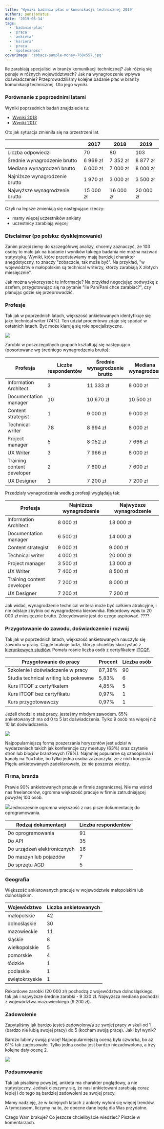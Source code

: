 ```yaml
---
title: 'Wyniki badania płac w komunikacji technicznej 2019'
authors: pensjonatus
date: '2019-05-14'
tags:
  - 'badanie-plac'
  - 'praca'
  - 'ankieta'
  - 'kariera'
  - 'praca'
  - 'spolecznosc'
coverImage: 'zobacz-sample-money-768x557.jpg'
---
```


Ile zarabiają specjaliści w branży komunikacji technicznej? Jak różnią się
pensje w różnych województwach? Jak na wynagrodzenie wpływa doświadczenie?
Przeprowadziliśmy kolejne badanie płac w branży komunikacji technicznej. Oto
jego wyniki.

<!--truncate-->

### Porównanie z poprzednimi latami

Wyniki poprzednich badań znajdziecie tu:

- [Wyniki 2018](http://techwriter.pl/wyniki-badania-plac-w-komunikacji-technicznej-2018/)
- [Wyniki 2017](http://techwriter.pl/wyniki-badania-plac-w-komunikacji-technicznej/)

Oto jak sytuacja zmieniła się na przestrzeni lat.

|                                | 2017      | 2018      | 2019      |
| ------------------------------ | --------- | --------- | --------- |
| Liczba odpowiedzi              | 70        | 80        | 103       |
| Średnie wynagrodzenie brutto   | 6 969 zł  | 7 352 zł  | 8 877 zł  |
| Mediana wynagrodzeń brutto     | 6 000 zł  | 7 000 zł  | 8 000 zł  |
| Najniższe wynagrodzenie brutto | 1 970 zł  | 3 000 zł  | 3 500 zł  |
| Najwyższe wynagrodzenie brutto | 15 000 zł | 16 000 zł | 20 000 zł |

Czyli na lepsze zmieniają się następujące rzeczy:

- mamy więcej uczestników ankiety
- uczestnicy zarabiają więcej

### Disclaimer (po polsku: dysklejmowanie)

Zanim przejdziemy do szczegółowej analizy, chcemy zaznaczyć, że 103 osoby to
mało jak na badanie i wyników takiego badania nie można nazwać statystyką.
Wyniki, które przedstawiamy mają bardziej charakter anegdotyczny, to znaczy
"zobaczcie, tak może być". Na przykład, "w województwie małopolskim są technical
writerzy, którzy zarabiają X złotych miesięcznie".

Jak można wykorzystać te informacje? Na przykład negocjując podwyżkę z szefem,
przygotowując się na pytanie "Ile Pan/Pani chce zarabiać?", czy planując gdzie
się przeprowadzić.

### Profesje

Tak jak w poprzednich latach, większość ankietowanych identyfikuje się jako
technical writer (74%). Ten udział procentowy zdaje się spadać w ostatnich
latach. Być może klarują się role specjalistyczne.

[![](images/percentage-of-technical-writers.png)](http://techwriter.pl/wp-content/uploads/2019/04/percentage-of-technical-writers.png)

Zarobki w poszczególnych grupach kształtują się następująco (posortowane wg
średniego wynagrodzenia brutto):

| Profesja                   | Liczba respondentów | Średnie wynagrodzenie brutto | Mediana wynagrodzeń |
| -------------------------- | ------------------- | ---------------------------- | ------------------- |
| Information Architect      | 3                   | 11 333 zł                    | 8 000 zł            |
| Documentation manager      | 10                  | 10 670 zł                    | 10 500 zł           |
| Content strategist         | 1                   | 9 000 zł                     | 9 000 zł            |
| Technical writer           | 78                  | 8 694 zł                     | 8 000 zł            |
| Project manager            | 5                   | 8 052 zł                     | 7 666 zł            |
| UX Writer                  | 3                   | 7 966 zł                     | 8 000 zł            |
| Training content developer | 2                   | 7 600 zł                     | 7 600 zł            |
| UX Designer                | 1                   | 7 200 zł                     | 7 200 zł            |

Przedziały wynagrodzenia według profesji wyglądają tak:

| Profesja                   | Najniższe wynagrodzenie | Najwyższe wynagrodzenie |
| -------------------------- | ----------------------- | ----------------------- |
| Information Architect      | 8 000 zł                | 18 000 zł               |
| Documentation manager      | 6 500 zł                | 14 000 zł               |
| Content strategist         | 9 000 zł                | 9 000 zł                |
| Technical writer           | 4 000 zł                | 20 000 zł               |
| Project manager            | 3 500 zł                | 13 000 zł               |
| UX Writer                  | 7 400 zł                | 8 500 zł                |
| Training content developer | 7 200 zł                | 8 000 zł                |
| UX Designer                | 7 200 zł                | 7 200 zł                |

Jak widać, wynagrodzenie technical writera może być całkiem atrakcyjne, i nie
odstaje zbytnio od wynagrodzenia kierownika. Rekordowy wpis to 20 000 zł
miesięcznie brutto. Zdecydowanie jest do czego aspirować. ????

### Przygotowanie do zawodu, doświadczenie i rozwój

Tak jak w poprzednich latach, większość ankietowanych nauczyło się zawodu w
pracy. Ciągle brakuje ludzi, którzy chcieliby skorzystać z
[kierunkowych studiów](https://www.vistula.edu.pl/kierunki-studiow/kontynuacja-edukacji/studia-podyplomowe/informatyka/komunikacja-techniczna).
Pomału rośnie liczba osób z certyfikatem [ITCQF](http://itcqf.org/).

| Przygotowanie do pracy                | Procent | Liczba osób |
| ------------------------------------- | ------- | ----------- |
| Szkolenie i doświadczenie w pracy     | 87,38%  | 90          |
| Studia technical writing lub pokrewne | 5,83%   | 6           |
| Kurs ITCQF z certyfikatem             | 4,85%   | 5           |
| Kurs ITCQF bez certyfikatu            | 0,97%   | 1           |
| Kurs przygotowawczy                   | 0,97%   | 1           |

Jeżeli chodzi o staż pracy, jesteśmy młodym zawodem. 65% ankietowanych ma od 0
to 5 lat doświadczenia. Tylko 9 osób ma więcej niż 10 lat doświadczenia.

[![](images/Staz-pracy.png)](http://techwriter.pl/wp-content/uploads/2019/04/Staz-pracy.png)

Najpopularniejszą formą poszerzania horyzontów jest udział w wydarzeniach takich
jak konferencje czy meetupy (63%) oraz czytanie stron lub blogów branżowych
(79%). Najmniej popularne są czasopisma i kanały na YouTube, bo tylko jedna
osoba zaznaczyła, że z nich korzysta. Pięciu ankietowanych zadeklarowało, że nie
poszerza wiedzy.

### Firma, branża

Prawie 90% ankietowanych pracuje w firmie zagranicznej. Nie ma wśród nas
freelancerów, ogromna większość pracuje w firmie zatrudniającej powyżej 100
osób.

[![](images/wielkosc-firmy.png)](http://techwriter.pl/wp-content/uploads/2019/04/wielkosc-firmy.png)Jednocześnie
ogromna większość z nas pisze dokumentację do oprogramowania.

| Rodzaj dokumentacji         | Liczba respondentów |
| --------------------------- | ------------------- |
| Do oprogramowania           | 91                  |
| Do API                      | 35                  |
| Do urządzeń elektronicznych | 16                  |
| Do maszyn lub pojazdów      | 7                   |
| Do sprzętu AGD              | 5                   |

### Geografia

Większość ankietowanych pracuje w województwie małopolskim lub dolnośląskim.

| Województwo    | Liczba ankietowanych |
| -------------- | -------------------- |
| małopolskie    | 42                   |
| dolnośląskie   | 30                   |
| mazowieckie    | 11                   |
| śląskie        | 8                    |
| wielkopolskie  | 5                    |
| pomorskie      | 4                    |
| łódzkie        | 1                    |
| podlaskie      | 1                    |
| świętokrzyskie | 1                    |

Rekordowe zarobki (20 000 zł) pochodzą z województwa dolnośląskiego, tak jak i
najwyższe średnie zarobki - 9 330 zł. Najwyższa mediana pochodzi z województwa
mazowieckiego (9 200 zł).

### Zadowolenie

Zapytaliśmy jak bardzo jesteś zadowolony/a ze swojej pracy w skali od 1 (bardzo
nie lubię swojej pracy) do 5 (kocham swoją pracę). Jaki był wynik?

Bardzo lubimy swoją pracę! Najpopularniejszą oceną była czwórka, bo aż 61% tak
zagłosowało. Tylko jedna osoba jest bardzo niezadowolona, a trzy kolejne dały
ocenę 2.

[![](images/happiness.png)](http://techwriter.pl/wp-content/uploads/2019/04/happiness.png)

### Podsumowanie

Tak jak pisaliśmy powyżej, ankieta ma charakter poglądowy, a nie statystyczny.
Jednak cieszymy się, że nasi ankietowani zarabiają coraz lepiej i do tego są
bardziej zadowoleni ze swojej pracy.

Mamy nadzieję, że w kolejnych latach z ankiety wyłoni się więcej trendów. A
tymczasem, liczymy na to, że obecne dane będą dla Was przydatne.

Czego Wam brakuje? Co jeszcze chcielibyście wiedzieć? Piszcie w komentarzach.

